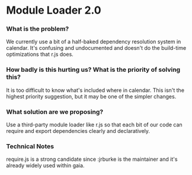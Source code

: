 Module Loader 2.0
=================

### What is the problem?

We currently use a bit of a half-baked dependency resolution system in calendar. It's confusing and undocumented and doesn't do the build-time optimizations that r.js does.

### How badly is this hurting us? What is the priority of solving this?

It is too difficult to know what's included where in calendar. This isn't the highest priority suggestion, but it may be one of the simpler changes.

### What solution are we proposing?

Use a third-party module loader like r.js so that each bit of our code can require and export dependencies clearly and declaratively.

### Technical Notes

require.js is a strong candidate since :jrburke is the maintainer and it's already widely used within gaia.
